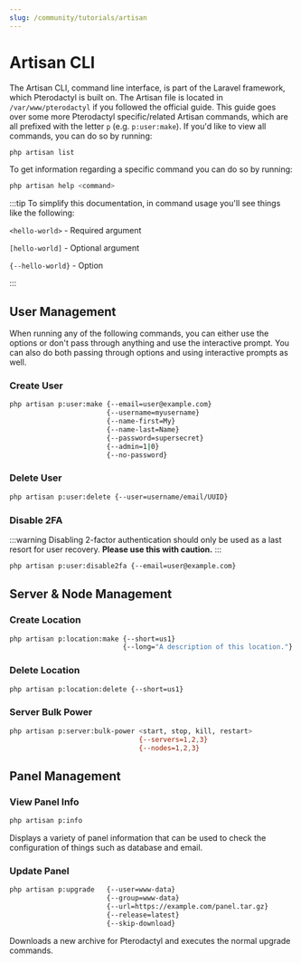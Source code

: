 ```yaml
---
slug: /community/tutorials/artisan
---
```


# Artisan CLI

The Artisan CLI, command line interface, is part of the Laravel framework, which Pterodactyl is built on. The Artisan file is located in `/var/www/pterodactyl` if you followed the official guide. This guide goes over some more Pterodactyl specific/related Artisan commands, which are all prefixed with the letter `p` (e.g. `p:user:make`). If you'd like to view all commands, you can do so by running:

```bash
php artisan list
```

To get information regarding a specific command you can do so by running:

```bash
php artisan help <command>
```

:::tip
To simplify this documentation, in command usage you'll see things like the following:

`<hello-world>` - Required argument

`[hello-world]` - Optional argument

`{--hello-world}` - Option

:::

## User Management

When running any of the following commands, you can either use the options or don't pass through anything and use the interactive prompt. You can also do both passing through options and using interactive prompts as well.

### Create User

```bash
php artisan p:user:make {--email=user@example.com}
                        {--username=myusername}
                        {--name-first=My}
                        {--name-last=Name}
                        {--password=supersecret}
                        {--admin=1|0}
                        {--no-password}
```

### Delete User

```bash
php artisan p:user:delete {--user=username/email/UUID}
```

### Disable 2FA

:::warning
Disabling 2-factor authentication should only be used as a last resort for user recovery. **Please use this with caution.**
:::

```bash
php artisan p:user:disable2fa {--email=user@example.com}
```

## Server & Node Management

### Create Location

```bash
php artisan p:location:make {--short=us1}
                            {--long="A description of this location."}
```

### Delete Location

```bash
php artisan p:location:delete {--short=us1}
```

### Server Bulk Power

```bash
php artisan p:server:bulk-power <start, stop, kill, restart>
                                {--servers=1,2,3}
                                {--nodes=1,2,3}
```

## Panel Management

### View Panel Info

```bash
php artisan p:info
```

Displays a variety of panel information that can be used to check the configuration of things such as database and email.

### Update Panel

```bash
php artisan p:upgrade   {--user=www-data}
                        {--group=www-data}
                        {--url=https://example.com/panel.tar.gz}
                        {--release=latest}
                        {--skip-download}
```

Downloads a new archive for Pterodactyl and executes the normal upgrade commands.
